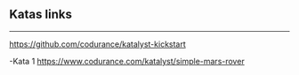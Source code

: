 ## Katas links
--------
https://github.com/codurance/katalyst-kickstart

-Kata 1
https://www.codurance.com/katalyst/simple-mars-rover
